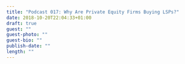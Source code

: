 ```yaml
---
title: "Podcast 017: Why Are Private Equity Firms Buying LSPs?"
date: 2018-10-20T22:04:33+01:00
draft: true
guest: ""
guest-photo: ""
guest-bio: ""
publish-date: ""
length: ""
---
```


